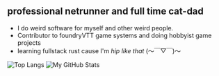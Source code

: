 ## professional netrunner and full time cat-dad

- I do weird software for myself and other weird people. 
- Contributor to foundryVTT game systems and doing hobbyist game projects
- learning fullstack rust cause I'm *hip like that* (～￣▽￣)～

![Top Langs](https://github-readme-stats.vercel.app/api/top-langs/?username=benjo121ben&layout=compact&theme=midnight-purple)
![My GitHub Stats](https://github-readme-stats.vercel.app/api?username=benjo121ben&show_icons=true&hide=prs&rank_icon=github&custom_title=benji's%20GitHub%20Stats&theme=midnight-purple&include_all_commits=false)
<!--
**benjo121ben/benjo121ben** is a ✨ _special_ ✨ repository because its `README.md` (this file) appears on your GitHub profile.

Here are some ideas to get you started:

- 🔭 I’m currently working on ...
- 🌱 I’m currently learning ...
- 👯 I’m looking to collaborate on ...
- 🤔 I’m looking for help with ...
- 💬 Ask me about ...
- 📫 How to reach me: ...
- 😄 Pronouns: ...
- ⚡ Fun fact: ...
-->
